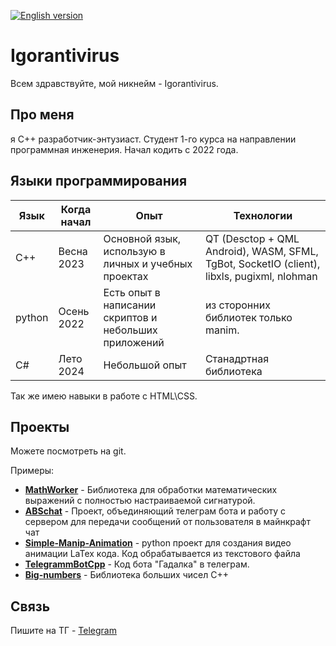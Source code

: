 [![English version](https://img.shields.io/badge/English%20version-blue)](README.md)

<h1>Igorantivirus</h1>

<p>Всем здравствуйте, мой никнейм - Igorantivirus.</p>

<h2>Про меня</h2>

<p>я C++ разработчик-энтузиаст. Студент 1-го курса на направлении программная инженерия. Начал кодить с 2022 года.</p>

<h2>Языки программирования</h2>

|Язык  |Когда начал|Опыт                                                 |Технологии                                                                       |
|------|-----------|-----------------------------------------------------|---------------------------------------------------------------------------------|
|C++   |Весна 2023 |Основной язык, использую в личных и учебных проектах |QT (Desctop + QML Android), WASM, SFML, TgBot, SocketIO (client), libxls, pugixml, nlohman|
|python|Осень 2022 |Есть опыт в написании скриптов и небольших приложений|из сторонних библиотек только manim.                                             |
|C#    |Лето 2024  |Небольшой опыт                                       |Станадртная библиотека                                                           |

Так же имею навыки в работе с HTML\CSS.

<h2>Проекты</h2>

Можете посмотреть на git.

Примеры:

* **[MathWorker](https://github.com/Igorantivirus/MathWorker)** - Библиотека для обработки математических выражений с полностью настраиваемой сигнатурой.
* **[ABSchat](https://github.com/Igorantivirus/ABSchat)** - Проект, объединяющий телеграм бота и работу с сервером для передачи сообщений от пользователя в майнкрафт чат
* **[Simple-Manip-Animation](https://github.com/Igorantivirus/Simple-Manip-Animation)** - python проект для создания видео анимации LaTex кода. Код обрабатывается из текстового файла
* **[TelegrammBotCpp](https://github.com/Igorantivirus/TelegrammBotCpp)** - Код бота "Гадалка" в телеграм.
* **[Big-numbers](https://github.com/Igorantivirus/Big-numbers)** - Библиотека больших чисел С++

<h2>Связь</h2>

Пишите на ТГ - [Telegram](https://t.me/igorantivirus)
